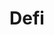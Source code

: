 ---
title: "Defi"
# company: "BennyFi"
description: "Premium Bond mechanics that leverage crypto yields to incentivize high return savings that don’t risk the principal."
category: "Industry"
weight: 3
image: "project/Bennyfi.svg"
alt: "Bennyfi Logo"
draft: false

---